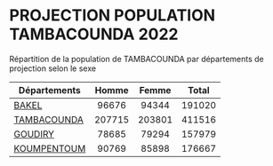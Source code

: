 # PROJECTION POPULATION TAMBACOUNDA 2022
	
Répartition de la population de TAMBACOUNDA par départements de projection selon le sexe
	
| Départements  | Homme | Femme | Total |
| --------- |:-----:|:-----:|:-----:|
| [BAKEL](BAKEL) | 96676 | 94344 | 191020 |
| [TAMBACOUNDA](TAMBACOUNDA) | 207715 | 203801 | 411516 |
| [GOUDIRY](GOUDIRY) | 78685 | 79294 | 157979 |
| [KOUMPENTOUM](KOUMPENTOUM) | 90769 | 85898 | 176667 |
